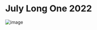 # July Long One 2022
![image](https://user-images.githubusercontent.com/114768158/194568634-af9da61d-25a1-4543-8ad3-665adf69ad1b.png)
